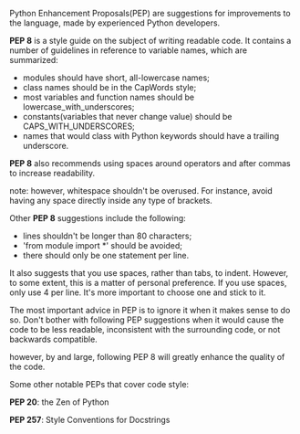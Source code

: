 Python Enhancement Proposals(PEP) are suggestions for improvements to the language, made by experienced Python developers.

**PEP 8** is a style guide on the subject of writing readable code. It contains a number of guidelines in reference to variable names, which are summarized:

-   modules should have short, all-lowercase names;
-   class names should be in the CapWords style;
-   most variables and function names should be lowercase\_with\_underscores;
-   constants(variables that never change value) should be CAPS\_WITH\_UNDERSCORES;
-   names that would class with Python keywords should have a trailing underscore.

**PEP 8** also recommends using spaces around operators and after commas to increase readability.

note: however, whitespace shouldn't be overused. For instance, avoid having any space directly inside any type of brackets.

Other **PEP 8** suggestions include the following:

-   lines shouldn't be longer than 80 characters;
-   'from module import \*' should be avoided;
-   there should only be one statement per line.

It also suggests that you use spaces, rather than tabs, to indent. However, to some extent, this is a matter of personal preference. If you use spaces, only use 4 per line. It's more important to choose one and stick to it.

The most important advice in PEP is to ignore it when it makes sense to do so. Don't bother with following PEP suggestions when it would cause the code to be less readable, inconsistent with the surrounding code, or not backwards compatible.

however, by and large, following PEP 8 will greatly enhance the quality of the code.

Some other notable PEPs that cover code style:

**PEP 20**: the Zen of Python

**PEP 257**: Style Conventions for Docstrings